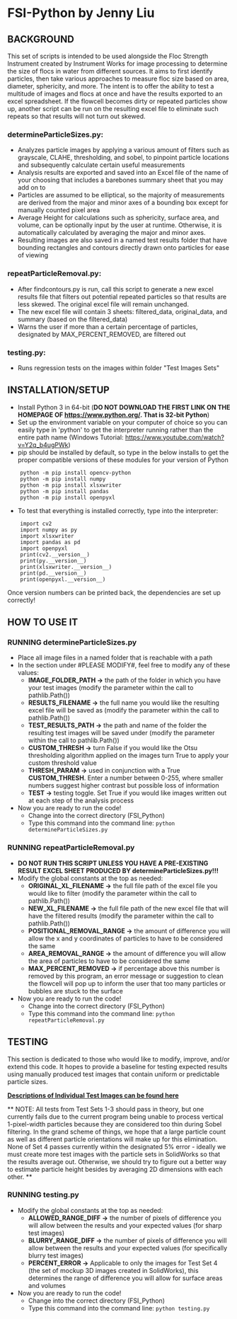 # FSI-Python by Jenny Liu

## BACKGROUND ##
This set of scripts is intended to be used alongside the Floc Strength Instrument created by Instrument Works for image processing to determine the size of flocs in water from different sources. It aims to first identify particles, then take various approaches to measure floc size based on area, diameter, sphericity, and more. The intent is to offer the ability to test a multitude of images and flocs at once and have the results exported to an excel spreadsheet. If the flowcell becomes dirty or repeated particles show up, another script can be run on the resulting excel file to eliminate such repeats so that results will not turn out skewed.

### determineParticleSizes.py: ###

  - Analyzes particle images by applying a various amount of filters such as grayscale, CLAHE, thresholding, and sobel, to pinpoint
    particle locations and subsequently calculate certain useful measurements
  - Analysis results are exported and saved into an Excel file of the name of your choosing that includes a barebones summary sheet that you may add on to
  - Particles are assumed to be elliptical, so the majority of measurements are derived from the major and minor axes of a bounding box except for manually counted pixel area
  - Average Height for calculations such as sphericity, surface area, and volume, can be optionally input by the user at runtime. Otherwise, it is automatically
    calculated by averaging the major and minor axes.
  - Resulting images are also saved in a named test results folder that have bounding rectangles and contours directly drawn onto particles for ease of viewing

### repeatParticleRemoval.py: ###

  - After findcontours.py is run, call this script to generate a new excel results file that filters out potential repeated particles so that results are
    less skewed. The original excel file will remain unchanged.
  - The new excel file will contain 3 sheets: filtered_data, original_data, and summary (based on the filtered_data)
  - Warns the user if more than a certain percentage of particles, designated by MAX_PERCENT_REMOVED, are filtered out

### testing.py: ###

  - Runs regression tests on the images within folder "Test Images Sets"

## INSTALLATION/SETUP ##

- Install Python 3 in 64-bit (**DO NOT DOWNLOAD THE FIRST LINK ON THE HOMEPAGE OF https://www.python.org/. That is 32-bit Python**)
- Set up the environment variable on your computer of choice so you can easily type in 'python' to get the interpreter running rather than the entire path name (Windows Tutorial: https://www.youtube.com/watch?v=Y2q_b4ugPWk)
- pip should be installed by default, so type in the below installs to get the proper compatible versions of these modules for your version of Python
```
    python -m pip install opencv-python
    python -m pip install numpy
    python -m pip install xlsxwriter
    python -m pip install pandas
    python -m pip install openpyxl
```

- To test that everything is installed correctly, type into the interpreter:
```
    import cv2
    import numpy as py
    import xlsxwriter
    import pandas as pd
    import openpyxl
    print(cv2.__version__)
    print(py.__version__)
    print(xlsxwriter.__version__)
    print(pd.__version__)
    print(openpyxl.__version__)
```

Once version numbers can be printed back, the dependencies are set up correctly!

## HOW TO USE IT ##

### RUNNING determineParticleSizes.py ###

- Place all image files in a named folder that is reachable with a path
- In the section under #PLEASE MODIFY#, feel free to modify any of these values:
    - **IMAGE_FOLDER_PATH ->** the path of the folder in which you have your test images (modify the parameter within the call to pathlib.Path())
    - **RESULTS_FILENAME ->** the full name you would like the resulting excel file will be saved as (modify the parameter within the call to pathlib.Path())
    - **TEST_RESULTS_PATH ->** the path and name of the folder the resulting test images will be saved under (modify the parameter within the call to pathlib.Path())
    - **CUSTOM_THRESH ->** turn False if you would like the Otsu thresholding algorithm applied on the images
                               turn True to apply your custom threshold value
    - **THRESH_PARAM ->** used in conjunction with a True **CUSTOM_THRESH**. Enter a number between 0-255, where smaller numbers suggest higher contrast but possible
                               loss of information
    - **TEST ->** testing toggle. Set True if you would like images written out at each step of the analysis process
- Now you are ready to run the code!
    - Change into the correct directory (FSI_Python)
    - Type this command into the command line: `python determineParticleSizes.py`

### RUNNING repeatParticleRemoval.py ###

- **DO NOT RUN THIS SCRIPT UNLESS YOU HAVE A PRE-EXISTING RESULT EXCEL SHEET PRODUCED BY determineParticleSizes.py!!!**
- Modify the global constants at the top as needed:
    - **ORIGINAL_XL_FILENAME ->**     the full file path of the excel file you would like to filter (modify the parameter within the call to pathlib.Path())
    - **NEW_XL_FILENAME ->**          the full file path of the new excel file that will have the filtered results (modify the parameter within the call to pathlib.Path())
    - **POSITIONAL_REMOVAL_RANGE ->** the amount of difference you will allow the x and y coordinates of particles to have to be considered the same
    - **AREA_REMOVAL_RANGE ->**       the amount of difference you will allow the area of particles to have to be considered the same
    - **MAX_PERCENT_REMOVED ->**       if percentage above this number is removed by this program, an error message or suggestion to clean the flowcell will pop up to
                                      inform the user that too many particles or bubbles are stuck to the surface
- Now you are ready to run the code!
    - Change into the correct directory (FSI_Python)
    - Type this command into the command line: `python repeatParticleRemoval.py`

## TESTING ##

This section is dedicated to those who would like to modify, improve, and/or extend this code. It hopes to provide a baseline for testing expected results using manually produced test images that contain uniform or predictable particle sizes.

**[Descriptions of Individual Test Images can be found here](https://github.com/mysticalflyte/fsi_python_image_analysis/wiki/4.-Testing-Sets-Image-Descriptions)**

** NOTE: All tests from Test Sets 1-3 should pass in theory, but one currently fails due to the current program being unable to process vertical 1-pixel-width particles because they are considered too thin during Sobel filtering. In the grand scheme of things, we hope that a large particle count as well as different particle orientations will make up for this elimination.
None of Set 4 passes currently within the designated 5% error - ideally we must create more test images with the particle sets in SolidWorks so that the results average out. Otherwise, we should try to figure out a better way to estimate particle height besides by averaging 2D dimensions with each other. **

### RUNNING testing.py ###

- Modify the global constants at the top as needed:
    - **ALLOWED_RANGE_DIFF ->**   the number of pixels of difference you will allow between the results and your expected values (for sharp test images)
    - **BLURRY_RANGE_DIFF ->**    the number of pixels of difference you will allow between the results and your expected values (for specifically blurry test images)
    - **PERCENT_ERROR ->**  Applicable to only the images for Test Set 4 (the set of mockup 3D images created in SolidWorks), this determines the range of difference you will allow for surface areas and volumes
- Now you are ready to run the code!
    - Change into the correct directory (FSI_Python)
    - Type this command into the command line: `python testing.py`

